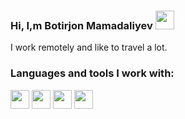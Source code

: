 ### Hi, I,m Botirjon Mamadaliyev    <img src="https://c.tenor.com/772UebLay2gAAAAi/dm4uz3-foekoe.gif" width="30px" />
      
  I work remotely and like to travel a lot.
  
  ### Languages and tools I work with:
  
  <code><img src="https://web-creator.ru/uploads/Page/70/html_5.svg" width='30px'></code>
  <code><img src="https://e7.pngegg.com/pngimages/674/1002/png-clipart-cascading-style-sheets-computer-icons-css3-world-wide-web-blue-angle-thumbnail.png" width='30px'></code>
  <code><img src="https://e7.pngegg.com/pngimages/33/52/png-clipart-sass-logo-cascading-style-sheets-scalable-graphics-less-text-logo.png" width='30px'></code>
  <code><img src="https://avatars.mds.yandex.net/get-zen_doc/3413519/pub_5ff887b2fe4e686f6ae6ba3f_5ff887d7f906b16872a69755/scale_1200" width='30px'></code>

